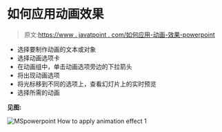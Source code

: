 # 如何应用动画效果

> 原文:[https://www . javatpoint . com/如何应用-动画-效果-powerpoint](https://www.javatpoint.com/how-to-apply-animation-effect-powerpoint)

*   选择要制作动画的文本或对象
*   选择动画选项卡
*   在动画组中，单击动画选项旁边的下拉箭头
*   将出现动画选项
*   将光标移到不同的选项上，查看幻灯片上的实时预览
*   选择所需的动画

**见图:**

![MSpowerpoint How to apply animation effect 1](../Images/ac40801c16dacb11ee96aaeef06ef202.png)